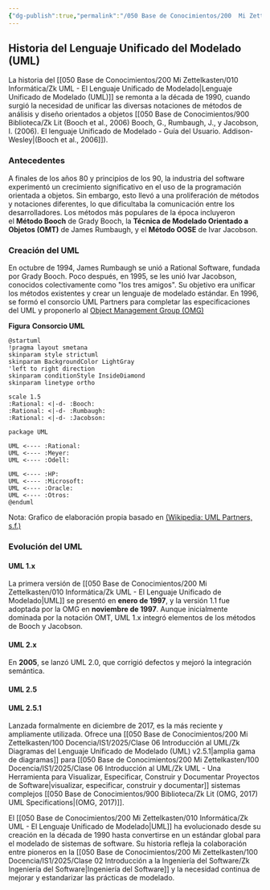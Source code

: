 ```yaml
---
{"dg-publish":true,"permalink":"/050 Base de Conocimientos/200  Mi Zettelkasten/100 Docencia/IS1/2025/Clase 06 Introducción al UML/Zk Historia del Lenguaje Unificado del Modelado (UML)/","tags":["digitalGarden"]}
---
```


## Historia del Lenguaje Unificado del Modelado (UML)

La historia del [[050 Base de Conocimientos/200  Mi Zettelkasten/010 Informática/Zk UML - El Lenguaje Unificado de Modelado\|Lenguaje Unificado de Modelado (UML)]] se remonta a la década de 1990, cuando surgió la necesidad de unificar las diversas notaciones de métodos de análisis y diseño orientados a objetos [[050 Base de Conocimientos/900 Biblioteca/Zk Lit (Booch et al., 2006) Booch, G., Rumbaugh, J., y Jacobson, I. (2006). El lenguaje Unificado de Modelado - Guía del Usuario. Addison-Wesley\|(Booch et al., 2006]]).

### Antecedentes

A finales de los años 80 y principios de los 90, la industria del software experimentó un crecimiento significativo en el uso de la programación orientada a objetos. Sin embargo, esto llevó a una proliferación de métodos y notaciones diferentes, lo que dificultaba la comunicación entre los desarrolladores. Los métodos más populares de la época incluyeron el **Método Booch** de Grady Booch, la **Técnica de Modelado Orientado a Objetos (OMT)** de James Rumbaugh, y el **Método OOSE** de Ivar Jacobson.

### Creación del UML

En octubre de 1994, James Rumbaugh se unió a Rational Software, fundada por Grady Booch. Poco después, en 1995, se les unió Ivar Jacobson, conocidos colectivamente como "los tres amigos". Su objetivo era unificar los métodos existentes y crear un lenguaje de modelado estándar. En 1996, se formó el consorcio UML Partners para completar las especificaciones del UML y proponerlo al [Object Management Group (OMG)](https://www.omg.org)

**Figura**
__Consorcio UML__
```plantuml
@startuml
!pragma layout smetana
skinparam style strictuml
skinparam BackgroundColor LightGray
'left to right direction
skinparam conditionStyle InsideDiamond
skinparam linetype ortho

scale 1.5
:Rational: <|-d- :Booch:
:Rational: <|-d- :Rumbaugh:
:Rational: <|-d- :Jacobson:

package UML

UML <---- :Rational:
UML <---- :Meyer:
UML <---- :Odell:

UML <---- :HP:
UML <---- :Microsoft:
UML <---- :Oracle:
UML <---- :Otros:
@enduml
```
Nota: Grafico de elaboración propia basado en [(Wikipedia: UML Partners, s.f.)](https://en.wikipedia.org/wiki/UML_Partners)

### Evolución del UML

#### UML 1.x
La primera versión de [[050 Base de Conocimientos/200  Mi Zettelkasten/010 Informática/Zk UML - El Lenguaje Unificado de Modelado\|UML]] se presentó en **enero de 1997**, y la versión 1.1 fue adoptada por la OMG en **noviembre de 1997**. Aunque inicialmente dominada por la notación OMT, UML 1.x integró elementos de los métodos de Booch y Jacobson.

#### UML 2.x
En **2005**, se lanzó UML 2.0, que corrigió defectos y mejoró la integración semántica.

#### UML 2.5

#### UML 2.5.1
Lanzada formalmente en diciembre de 2017, es la más reciente y ampliamente utilizada. Ofrece una [[050 Base de Conocimientos/200  Mi Zettelkasten/100 Docencia/IS1/2025/Clase 06 Introducción al UML/Zk Diagramas del Lenguaje Unificado de Modelado (UML) v2.5.1\|amplia gama de diagramas]] para [[050 Base de Conocimientos/200  Mi Zettelkasten/100 Docencia/IS1/2025/Clase 06 Introducción al UML/Zk UML - Una Herramienta para Visualizar, Especificar, Construir y Documentar Proyectos de Software\|visualizar, especificar, construir y documentar]] sistemas complejos [[050 Base de Conocimientos/900 Biblioteca/Zk Lit (OMG, 2017) UML Specifications\|(OMG, 2017)]].

El [[050 Base de Conocimientos/200  Mi Zettelkasten/010 Informática/Zk UML - El Lenguaje Unificado de Modelado\|UML]] ha evolucionado desde su creación en la década de 1990 hasta convertirse en un estándar global para el modelado de sistemas de software. Su historia refleja la colaboración entre pioneros en la [[050 Base de Conocimientos/200  Mi Zettelkasten/100 Docencia/IS1/2025/Clase 02 Introducción a la Ingeniería del Software/Zk Ingeniería del Software\|Ingeniería del Software]] y la necesidad continua de mejorar y estandarizar las prácticas de modelado.